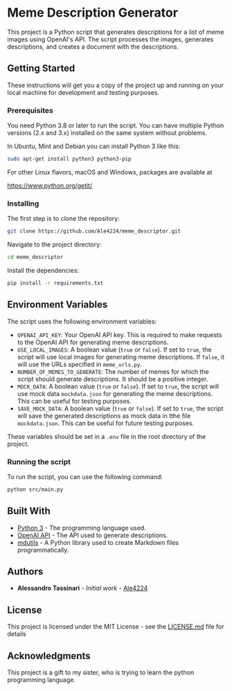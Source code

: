 # Meme Description Generator

This project is a Python script that generates descriptions for a list of meme images using OpenAI's API. The script processes the images, generates descriptions, and creates a document with the descriptions.

## Getting Started

These instructions will get you a copy of the project up and running on your local machine for development and testing purposes.

### Prerequisites

You need Python 3.8 or later to run the script. You can have multiple Python versions (2.x and 3.x) installed on the same system without problems.

In Ubuntu, Mint and Debian you can install Python 3 like this:

```bash
sudo apt-get install python3 python3-pip
```

For other Linux flavors, macOS and Windows, packages are available at

https://www.python.org/getit/

### Installing

The first step is to clone the repository:

```bash
git clone https://github.com/Ale4224/meme_descriptor.git
```

Navigate to the project directory:

```bash
cd meme_descriptor
```

Install the dependencies:

```bash
pip install -r requirements.txt
```

## Environment Variables

The script uses the following environment variables:

- `OPENAI_API_KEY`: Your OpenAI API key. This is required to make requests to the OpenAI API for generating meme descriptions.
- `USE_LOCAL_IMAGES`: A boolean value (`true` or `false`). If set to `true`, the script will use local images for generating meme descriptions. If `false`, it will use the URLs specified in `meme_urls.py`.
- `NUMBER_OF_MEMES_TO_GENERATE`: The number of memes for which the script should generate descriptions. It should be a positive integer.
- `MOCK_DATA`: A boolean value (`true` or `false`). If set to `true`, the script will use mock data `mockdata.json` for generating the meme descriptions. This can be useful for testing purposes.
- `SAVE_MOCK_DATA`: A boolean value (`true` or `false`). If set to `true`, the script will save the generated descriptions as mock data in tthe file `mockdata.json`. This can be useful for future testing purposes.

These variables should be set in a `.env` file in the root directory of the project.

### Running the script

To run the script, you can use the following command:

```bash
python src/main.py
```

## Built With

* [Python 3](https://www.python.org/) - The programming language used.
* [OpenAI API](https://openai.com/research/) - The API used to generate descriptions.
* [mdutils](https://mdutils.readthedocs.io/en/latest/) - A Python library used to create Markdown files programmatically.

## Authors

* **Alessandro Tassinari** - *Initial work* - [Ale4224](https://github.com/Ale4224)

## License

This project is licensed under the MIT License - see the [LICENSE.md](LICENSE.md) file for details

## Acknowledgments

This project is a gift to my sister, who is trying to learn the python programming language.
